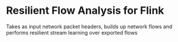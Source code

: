 # Resilient Flow Analysis for Flink
Takes as input network packet headers, builds up network flows and performs resilient stream learning over exported flows
